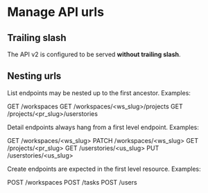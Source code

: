 # Manage API urls

## Trailing slash

The API v2 is configured to be served **without trailing slash**.

## Nesting urls

List endpoints may be nested up to the first ancestor. Examples:

GET /workspaces
GET /workspaces/<ws_slug>/projects
GET /projects/<pr_slug>/userstories

Detail endpoints always hang from a first level endpoint. Examples:

GET   /workspaces/<ws_slug>
PATCH /workspaces/<ws_slug>
GET   /projects/<pr_slug>
GET   /userstories/<us_slug>
PUT   /userstories/<us_slug>

Create endpoints are expected in the first level resource. Examples:

POST /workspaces
POST /tasks
POST /users
